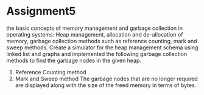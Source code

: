 # Assignment5
the basic concepts of memory management and garbage collection in operating systems: Heap management, allocation and de-allocation of memory, garbage collection methods such as reference counting, mark and sweep methods.
Create a simulator for the heap management schema using linked list and graphs and implemented the following garbage collection methods to find the garbage nodes in the given heap.
1. Reference Counting method
2. Mark and Sweep method
The garbage nodes that are no longer required are displayed along with the size of the freed memory in terms of bytes.
